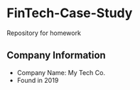 # FinTech-Case-Study
Repository for homework
## Company Information
* Company Name: My Tech Co.
* Found in 2019


